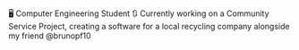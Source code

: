 🖥️ Computer Engineering Student
🔃 Currently working on a Community Service Project, creating a software for a local recycling company alongside my friend @brunopf10
